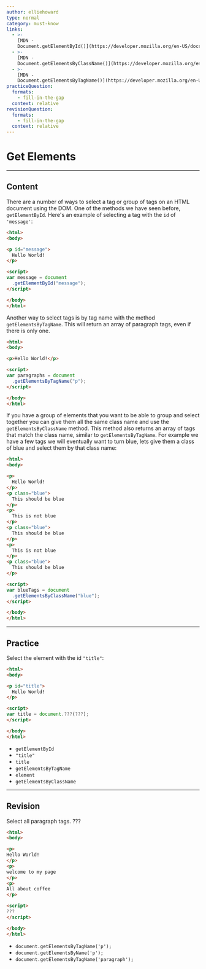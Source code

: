```yaml
---
author: elliehoward
type: normal
category: must-know
links:
  - >-
    [MDN -
    Document.getElementById()](https://developer.mozilla.org/en-US/docs/Web/API/Document/getElementById){website}
  - >-
    [MDN -
    Document.getElementsByClassName()](https://developer.mozilla.org/en-US/docs/Web/API/Document/getElementsByClassName){website}
  - >-
    [MDN -
    Document.getElementsByTagName()](https://developer.mozilla.org/en-US/docs/Web/API/Document/getElementsByTagName){website}
practiceQuestion:
  formats:
    - fill-in-the-gap
  context: relative
revisionQuestion:
  formats:
    - fill-in-the-gap
  context: relative
---
```


# Get Elements


---

## Content

There are a number of ways to select a tag or group of tags on an HTML document using the DOM.
One of the methods we have seen before, `getElementById`. Here's an example of selecting a tag with the `id` of `'message'`:

```html
<html>
<body>

<p id="message">
  Hello World!
</p>

<script>
var message = document
  .getElementById("message");
</script>

</body>
</html>
```

Another way to select tags is by tag name with the method `getElementsByTagName`. This will return an array of paragraph tags, even if there is only one.

```html
<html>
<body>

<p>Hello World!</p>

<script>
var paragraphs = document
  .getElementsByTagName("p");
</script>

</body>
</html>
```

If you have a group of elements that you want to be able to group and select together you can give them all the same class name and use the `getElementsByClassName` method. This method also returns an array of tags that match the class name, similar to `getElementsByTagName`. For example we have a few tags we will eventually want to turn blue, lets give them a class of blue and select them by that class name:

```html
<html>
<body>

<p>
  Hello World!
</p>
<p class="blue">
  This should be blue
</p>
<p>
  This is not blue
</p>
<p class="blue">
  This should be blue
</p>
<p>
  This is not blue
</p>
<p class="blue">
  This should be blue
</p>

<script>
var blueTags = document
  .getElementsByClassName("blue");
</script>

</body>
</html>
```


---

## Practice

Select the element with the id `"title"`:

```html
<html>
<body>

<p id="title">
  Hello World!
</p>

<script>
var title = document.???(???);
</script>

</body>
</html>
```

- `getElementById`
- `"title"`
- `title`
- `getElementsByTagName`
- `element`
- `getElementsByClassName`


---

## Revision

Select all paragraph tags.
???

```html
<html>
<body>

<p>
Hello World!
</p>
<p>
welcome to my page
</p>
<p>
All about coffee
</p>

<script>
???
</script>

</body>
</html>
```

- `document.getElementsByTagName('p');`
- `document.getElementsByName('p');`
- `document.getElementsByTagName('paragraph');`
